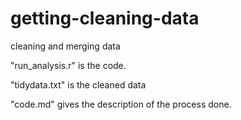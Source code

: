 # getting-cleaning-data
cleaning and merging data


"run_analysis.r" is the code.

"tidydata.txt" is the cleaned data

"code.md" gives the description of the process done.
